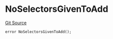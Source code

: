 # NoSelectorsGivenToAdd
[Git Source](https://github.com/thrackle-io/tron/blob/3cbe4e765eb8a4f99ff305a3831acec21bbc5481/src/client/token/handler/diamond/HandlerDiamondLib.sol)


```solidity
error NoSelectorsGivenToAdd();
```


